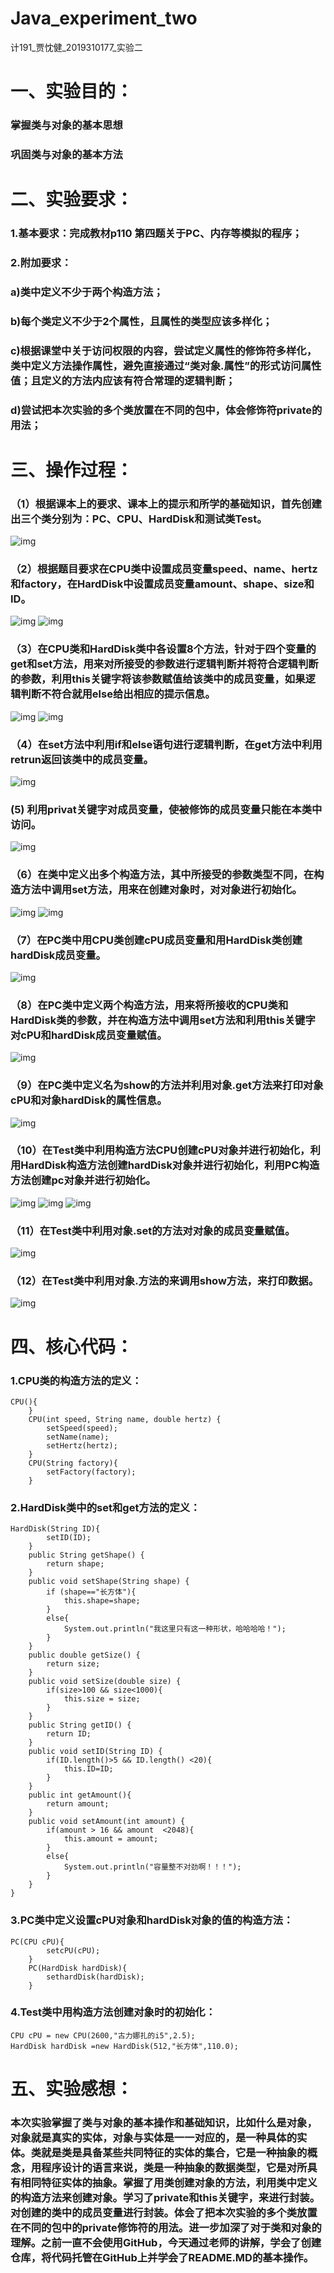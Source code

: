 # Java_experiment_two
计191_贾忱健_2019310177_实验二
# 一、实验目的：
### 掌握类与对象的基本思想
### 巩固类与对象的基本方法
# 二、实验要求：
### 1.基本要求：完成教材p110 第四题关于PC、内存等模拟的程序；
### 2.附加要求：
### a)类中定义不少于两个构造方法；
### b)每个类定义不少于2个属性，且属性的类型应该多样化；
### c)根据课堂中关于访问权限的内容，尝试定义属性的修饰符多样化，类中定义方法操作属性，避免直接通过“类对象.属性”的形式访问属性值；且定义的方法内应该有符合常理的逻辑判断；
### d)尝试把本次实验的多个类放置在不同的包中，体会修饰符private的用法；
# 三、操作过程：
### （1）根据课本上的要求、课本上的提示和所学的基础知识，首先创建出三个类分别为：PC、CPU、HardDisk和测试类Test。
![img](https://github.com/ChenJian-Jia/Java_experiment_two/blob/main/img/1.png)
### （2）根据题目要求在CPU类中设置成员变量speed、name、hertz和factory，在HardDisk中设置成员变量amount、shape、size和ID。
![img](https://github.com/ChenJian-Jia/Java_experiment_two/blob/main/img/2.png)
![img](https://github.com/ChenJian-Jia/Java_experiment_two/blob/main/img/22.png)
### （3）在CPU类和HardDisk类中各设置8个方法，针对于四个变量的get和set方法，用来对所接受的参数进行逻辑判断并将符合逻辑判断的参数，利用this关键字将该参数赋值给该类中的成员变量，如果逻辑判断不符合就用else给出相应的提示信息。
![img](https://github.com/ChenJian-Jia/Java_experiment_two/blob/main/img/3.png)
![img](https://github.com/ChenJian-Jia/Java_experiment_two/blob/main/img/33.png)
### （4）在set方法中利用if和else语句进行逻辑判断，在get方法中利用retrun返回该类中的成员变量。
![img](https://github.com/ChenJian-Jia/Java_experiment_two/blob/main/img/4.png)
###  (5) 利用privat关键字对成员变量，使被修饰的成员变量只能在本类中访问。
![img](https://github.com/ChenJian-Jia/Java_experiment_two/blob/main/img/5.png)
### （6）在类中定义出多个构造方法，其中所接受的参数类型不同，在构造方法中调用set方法，用来在创建对象时，对对象进行初始化。
![img](https://github.com/ChenJian-Jia/Java_experiment_two/blob/main/img/6.png)
![img](https://github.com/ChenJian-Jia/Java_experiment_two/blob/main/img/66.png)
### （7）在PC类中用CPU类创建cPU成员变量和用HardDisk类创建hardDisk成员变量。
![img](https://github.com/ChenJian-Jia/Java_experiment_two/blob/main/img/7.png)
### （8）在PC类中定义两个构造方法，用来将所接收的CPU类和HardDisk类的参数，并在构造方法中调用set方法和利用this关键字对cPU和hardDisk成员变量赋值。
![img](https://github.com/ChenJian-Jia/Java_experiment_two/blob/main/img/8.png)
### （9）在PC类中定义名为show的方法并利用对象.get方法来打印对象cPU和对象hardDisk的属性信息。
![img](https://github.com/ChenJian-Jia/Java_experiment_two/blob/main/img/9.png)
### （10）在Test类中利用构造方法CPU创建cPU对象并进行初始化，利用HardDisk构造方法创建hardDisk对象并进行初始化，利用PC构造方法创建pc对象并进行初始化。
![img](https://github.com/ChenJian-Jia/Java_experiment_two/blob/main/img/10.png)
![img](https://github.com/ChenJian-Jia/Java_experiment_two/blob/main/img/1010.png)
![img](https://github.com/ChenJian-Jia/Java_experiment_two/blob/main/img/101010.png)
### （11）在Test类中利用对象.set的方法对对象的成员变量赋值。
![img](https://github.com/ChenJian-Jia/Java_experiment_two/blob/main/img/11.png)
### （12）在Test类中利用对象.方法的来调用show方法，来打印数据。
![img](https://github.com/ChenJian-Jia/Java_experiment_two/blob/main/img/12.png)
# 四、核心代码：
### 1.CPU类的构造方法的定义：
```
CPU(){
    }
    CPU(int speed, String name, double hertz) {
        setSpeed(speed);
        setName(name);
        setHertz(hertz);
    }
    CPU(String factory){
        setFactory(factory);
    }
```
### 2.HardDisk类中的set和get方法的定义：
```
HardDisk(String ID){
        setID(ID);
    }
    public String getShape() {
        return shape;
    }
    public void setShape(String shape) {
        if (shape=="长方体"){
            this.shape=shape;
        }
        else{
            System.out.println("我这里只有这一种形状，哈哈哈哈！");
        }
    }
    public double getSize() {
        return size;
    }
    public void setSize(double size) {
        if(size>100 && size<1000){
            this.size = size;
        }
    }
    public String getID() {
        return ID;
    }
    public void setID(String ID) {
        if(ID.length()>5 && ID.length() <20){
            this.ID=ID;
        }
    }
    public int getAmount(){
        return amount;
    }
    public void setAmount(int amount) {
        if(amount > 16 && amount  <2048){
            this.amount = amount;
        }
        else{
            System.out.println("容量整不对劲啊！！！");
        }
    }
}

```
### 3.PC类中定义设置cPU对象和hardDisk对象的值的构造方法：
```
PC(CPU cPU){
        setcPU(cPU);
    }
    PC(HardDisk hardDisk){
        sethardDisk(hardDisk);
    }
```
### 4.Test类中用构造方法创建对象时的初始化：
```
CPU cPU = new CPU(2600,"古力娜扎的i5",2.5);
HardDisk hardDisk =new HardDisk(512,"长方体",110.0);
```
# 五、实验感想：
### 本次实验掌握了类与对象的基本操作和基础知识，比如什么是对象，对象就是真实的实体，对象与实体是一一对应的，是一种具体的实体。类就是类是具备某些共同特征的实体的集合，它是一种抽象的概念，用程序设计的语言来说，类是一种抽象的数据类型，它是对所具有相同特征实体的抽象。掌握了用类创建对象的方法，利用类中定义的构造方法来创建对象。学习了private和this关键字，来进行封装。对创建的类中的成员变量进行封装。体会了把本次实验的多个类放置在不同的包中的private修饰符的用法。进一步加深了对于类和对象的理解。之前一直不会使用GitHub，今天通过老师的讲解，学会了创建仓库，将代码托管在GitHub上并学会了README.MD的基本操作。
